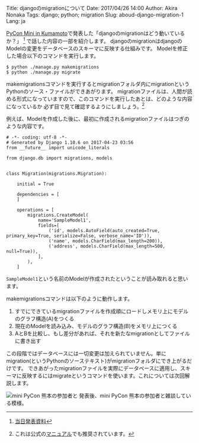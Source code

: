 Title: djangoのmigrationについて
Date: 2017/04/26 14:00
Author: Akira Nonaka
Tags: django; python; migration
Slug: aboud-django-migration-1
Lang: ja

[PyCon Mini in Kumamoto](http://kumamoto.pycon.jp)で発表した「djangoのmigrationはどう動いているか？」
[^注1]
で話した内容の一部を紹介します。
djangoのmigrationはdjangoのModelの変更をデータベースのスキーマに反映する仕組みです。
Modelを修正した場合以下のコマンドを実行します。

```
$ python ./manage.py makemigrations
$ python ./manage.py migrate
```

makemigrationsコマンドを実行するとmigrationフォルダ内にmigrationというPythonのソース・ファイルができあがります。
migrationファイルは、人間が読める形式になっていますので、このコマンドを実行したあとは、どのような内容になっているか
必ず目で見て確認するようにしましょう。[^注2]

例えば、Modelを作成した後に、最初に作成されるmigrationファイルはつぎのような内容です。
```
# -*- coding: utf-8 -*-
# Generated by Django 1.10.6 on 2017-04-23 03:56
from __future__ import unicode_literals

from django.db import migrations, models


class Migration(migrations.Migration):

    initial = True

    dependencies = [
    ]

    operations = [
        migrations.CreateModel(
            name='SampleModel1',
            fields=[
                ('id', models.AutoField(auto_created=True, primary_key=True, serialize=False, verbose_name='ID')),
                ('name', models.CharField(max_length=200)),
                ('address', models.CharField(max_length=500, null=True)),
            ],
        ),
    ]
```
`SampleModel1`という名前のModelが作成されたということが読み取れると思います。

makemigrationsコマンドは以下のように動作します。

1. すでにできているmigrationファイルを作成順にロードしメモリ上にモデルのグラフ構造(A)をつくる
2. 現在のModelを読み込み、モデルのグラフ構造(B)をメモリ上につくる
3. AとBを比較し、もし差分があれば、それを新たなmigrationとしてファイルに書き出す

この段階ではデータベースには一切変更は加えられていません。単にmigration(というPythonのソーステキスト)がmigrationフォルダにでき上がるだけです。
できあがったmigrationファイルを実際にデータベースに適用し、スキーマに反映するにはmigrateというコマンドを使います。これについては次回解説します。

![mini PyCon 熊本の参加者と]({filename}/images/akira-mini-pycon-kumamoto.jpg)
発表後、mini PyCon 熊本の参加者と雑談している模様。

[^注1]:[当日発表資料](https://www.slideshare.net/xoxzo/djangomigration)
[^注2]:これは公式の[マニュアル](https://docs.djangoproject.com/en/1.11/topics/migrations/)でも推奨されています。

